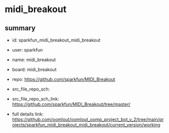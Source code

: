 # midi_breakout
 
## summary 
* id: sparkfun_midi_breakout_midi_breakout
* user: sparkfun
* name: midi_breakout
* board: midi_breakout
* repo: https://github.com/sparkfun/MIDI_Breakout



* src_file_repo_sch: 
* src_file_repo_sch_link: https://github.com/sparkfun/MIDI_Breakout/tree/master/
* full details link: https://github.com/oomlout/oomlout_oomp_project_bot_v_2/tree/main/projects/sparkfun_midi_breakout_midi_breakout/current_version/working  








